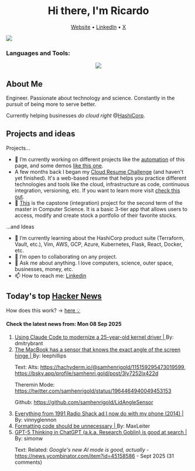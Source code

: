 
<!-- This is an HTML comment in your markdown file -->

<h1 align="center">Hi there, I'm Ricardo</h1>
<p align="center">
  <a href="https://ricardorompar.com" target="_blank">Website</a> •
  <a href="https://www.linkedin.com/in/ricardorompar/" target="_blank">LinkedIn</a> •
  <a href="https://twitter.com/ricardorompar" target="_blank">X</a>
</p>
<img src="https://badges.pufler.dev/visits/{ricardorompar}/{ricardorompar}"/>

<h3 align="left">Languages and Tools:</h3>
<p align="center">
  <a href="https://skillicons.dev" target="_blank">
    <img src="https://skillicons.dev/icons?i=terraform,aws,gcp,azure,git,python,kubernetes,react,js,docker,ubuntu" />
  </a>
</p>

<h2>About Me</h2>
Engineer. Passionate about technology and science. Constantly in the pursuit of being more to serve better.

Currently helping businesses <i>do cloud right</i> @<a href="https://github.com/hashicorp" target="_blank">HashiCorp</a>.

<h2>Projects and ideas</h2>
Projects...
<ul>
  <li>🔭 I’m currently working on different projects like the <a href="https://github.com/ricardorompar/ricardorompar/blob/main/automate.py">automation</a> of this page, and some demos <a href="https://github.com/ricardorompar/boundary-ansible-demo">like this one</a>.
  </li>

  <li >A few months back I began my <a href="https://github.com/ricardorompar/cloudResumeChallenge">Cloud Resume Challenge</a> (and haven't yet finished). It's a web-based resume that helps you practice different technologies and tools like the cloud, infrastructure as code, continuous integration, versioning, etc. If you want to learn more visit <a href="https://cloudresumechallenge.dev/docs/the-challenge/aws/" target="_blank">check this out</a>.
  </li>

  <li>🔭 <a href="https://github.com/ricardorompar/capstoneT2">This</a> is the capstone (integration) project for the second term of the master in Computer Science. It is a basic 3-tier app that allows users to access, modify and create stock a portfolio of their favorite stocks.
  </li>
</ul>
...and Ideas
<ul>
  <li>🌱 I’m currently learning about the HashiCorp product suite (Terraform, Vault, etc.), Vim, AWS, GCP, Azure, Kubernetes, Flask, React, Docker, etc.
  </li>
  <li>👯 I’m open to collaborating on any project.</li>
  <li>💬 Ask me about anything. I love computers, science, outer space, businesses, money, etc.</li>
  <li>📫 How to reach me: <a href="https://www.linkedin.com/in/ricardorompar/" target="_blank">Linkedin</a></li>
</ul>

<h2>Today's top <a href='https://news.ycombinator.com/' target="_blank">Hacker News</a></h2>
How does this work? -> <a href='./AUTOMATIC.md'>here 💡</a>

<h4>Check the latest news from: Mon 08 Sep 2025</h4>
<ol>
<li>
    <a href=https://dmitrybrant.com/2025/09/07/using-claude-code-to-modernize-a-25-year-old-kernel-driver target="_blank">
        Using Claude Code to modernize a 25-year-old kernel driver |
    </a>
    By: dmitrybrant
</li>

<li>
    <a href=https://twitter.com/samhenrigold/status/1964428927159382261 target="_blank">
        The MacBook has a sensor that knows the exact angle of the screen hinge |
    </a>
    By: leephillips
</li>

<p>
Text: Alts: <a href="https:&#x2F;&#x2F;hachyderm.io&#x2F;@samhenrigold&#x2F;115159295473019599" rel="nofollow">https:&#x2F;&#x2F;hachyderm.io&#x2F;@samhenrigold&#x2F;115159295473019599</a>, <a href="https:&#x2F;&#x2F;bsky.app&#x2F;profile&#x2F;samhenri.gold&#x2F;post&#x2F;3ly7252lx422d" rel="nofollow">https:&#x2F;&#x2F;bsky.app&#x2F;profile&#x2F;samhenri.gold&#x2F;post&#x2F;3ly7252lx422d</a><p>Theremin Mode: <a href="https:&#x2F;&#x2F;twitter.com&#x2F;samhenrigold&#x2F;status&#x2F;1964464940049453153" rel="nofollow">https:&#x2F;&#x2F;twitter.com&#x2F;samhenrigold&#x2F;status&#x2F;1964464940049453153</a><p>Github: <a href="https:&#x2F;&#x2F;github.com&#x2F;samhenrigold&#x2F;LidAngleSensor" rel="nofollow">https:&#x2F;&#x2F;github.com&#x2F;samhenrigold&#x2F;LidAngleSensor</a> </br>
</p>

<li>
    <a href=https://www.trendingbuffalo.com/life/uncle-steves-buffalo/everything-from-1991-radio-shack-ad-now/ target="_blank">
        Everything from 1991 Radio Shack ad I now do with my phone (2014) |
    </a>
    By: vinnyglennon
</li>

<li>
    <a href=https://maxleiter.com/blog/formatting target="_blank">
        Formatting code should be unnecessary |
    </a>
    By: MaxLeiter
</li>

<li>
    <a href=https://simonwillison.net/2025/Sep/6/research-goblin/ target="_blank">
        GPT-5 Thinking in ChatGPT (a.k.a. Research Goblin) is good at search |
    </a>
    By: simonw
</li>

<p>
Text: Related: <i>Google&#x27;s new AI mode is good, actually</i> - <a href="https:&#x2F;&#x2F;news.ycombinator.com&#x2F;item?id=45158586">https:&#x2F;&#x2F;news.ycombinator.com&#x2F;item?id=45158586</a> - Sept 2025 (31 comments) </br>
</p>
</ol>